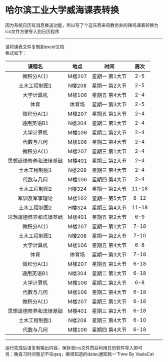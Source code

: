 # 哈尔滨工业大学威海课表转换
因为系统日历有消息推送功能，所以写了个这东西来将教务处的辣鸡课表转换为ics文件方便导入到日历程序

------
请将课表文件复制到excel文档  
格式如下：  

| 课程名         | 地点    | 时间       | 周次     |
|:-------------:|:-------:|:----------:|:--------:|
| 微积分A\(1\)   | M楼207 | 星期一 第1大节 | 2\-5   |
| 土木工程制图1     | N楼208 | 星期一 第2大节 | 2\-5   |
| 大学计算机       | M楼106 | 星期五 第4大节 | 2\-4   |
| 体育          | 体育场   | 星期一 第3大节 | 2\-5   |
| 微积分A\(1\)   | M楼207 | 星期五 第1大节 | 2\-4   |
| 通用英语B1      | N楼304 | 星期二 第1大节 | 2\-4   |
| 大学计算机       | M楼106 | 星期二 第2大节 | 2\-4   |
| 代数与几何       | M楼106 | 星期二 第4大节 | 2\-4   |
| 微积分A\(1\)   | M楼207 | 星期三 第1大节 | 2\-4   |
| 思想道德修养和法律基础 | M楼401 | 星期三 第2大节 | 2\-4   |
| 土木工程制图1     | N楼208 | 星期三 第4大节 | 2\-4   |
| 代数与几何       | M楼106 | 星期四 第4大节 | 2\-4   |
| 土木工程制图2     | H楼324 | 星期一 第2大节 | 11\-18 |
| 军训及军事理论     | M楼102 | 星期一 第5大节 | 8\-12  |
| 土木工程制图2     | H楼324 | 星期三 第4大节 | 11\-18 |
| 思想道德修养和法律基础 | M楼401 | 星期五 第2大节 | 6\-9   |
| 微积分A\(1\)   | M楼207 | 星期一 第1大节 | 7\-18  |
| 土木工程制图1     | N楼208 | 星期一 第2大节 | 7\-10  |
| 大学计算机       | M楼106 | 星期五 第4大节 | 6\-8   |
| 体育          | 体育场   | 星期一 第3大节 | 7\-18  |
| 微积分A\(1\)   | M楼207 | 星期五 第1大节 | 6\-18  |
| 通用英语B1      | N楼304 | 星期二 第1大节 | 6\-18  |
| 大学计算机       | M楼106 | 星期二 第2大节 | 6\-8   |
| 代数与几何       | M楼106 | 星期二 第4大节 | 6\-18  |
| 微积分A\(1\)   | M楼207 | 星期三 第1大节 | 6\-18  |
| 思想道德修养和法律基础 | M楼401 | 星期三 第2大节 | 6\-18  |
| 土木工程制图1     | N楼208 | 星期三 第4大节 | 6\-10  |
| 代数与几何       | M楼106 | 星期四 第4大节 | 6\-18  |

-------------------------
运行完成后请复制输出内容，保存至ics文件然后利用日历软件导入即可  
另：晚自习时间我记不住qaq，麻烦知道的dalao通知我一下ww
By VaalaCat